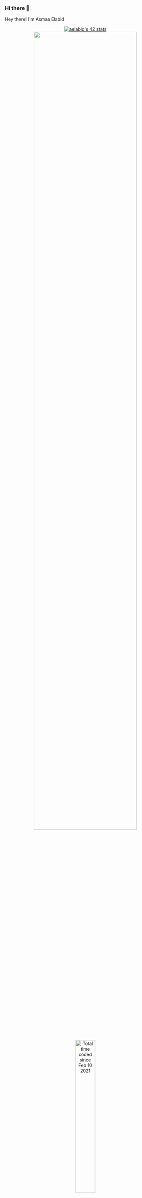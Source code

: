 ### Hi there 👋
Hey there! I'm Asmaa Elabid

<div align="center">
<a href="https://github.com/oakoudad/badge42"><img src="https://badge.mediaplus.ma/binary/aelabid?1337Badge=off" alt="aelabid's 42 stats" /></a>
<br>
<a width="80%" href="https://github.com/aelabid?tab=repositories">
   <img width="80%" align="center" src="https://github-readme-stats.vercel.app/api/top-langs/?username=asmaelabid&theme=dark&layout=compact&card_width=445px"/>
</a>
<br>

<br>
<br>
<a width="80%" href="https://wakatime.com/@d8d97d89-eab6-44b6-a778-2a75a92a25fc"><img width=35% src="https://wakatime.com/badge/user/d8d97d89-eab6-44b6-a778-2a75a92a25fc.svg" alt="Total time coded since Feb 10 2021" /></a>
<div>
       <p align="center"> <a href="https://github.com/ryo-ma/github-profile-trophy"><img src="https://github-profile-trophy.vercel.app/?username=asmaelabid" alt="asmaelabid" /></a> </p>
<!--
**aelabid/aelabid** is a ✨ _special_ ✨ repository because its `README.md` (this file) appears on your GitHub profile.

Here are some ideas to get you started:

- 🔭 I’m currently working on ...
- 🌱 I’m currently learning ...
- 👯 I’m looking to collaborate on ...
- 🤔 I’m looking for help with ...
- 💬 Ask me about ...
- 📫 How to reach me: ...
- 😄 Pronouns: ...
- ⚡ Fun fact: ...
-->
